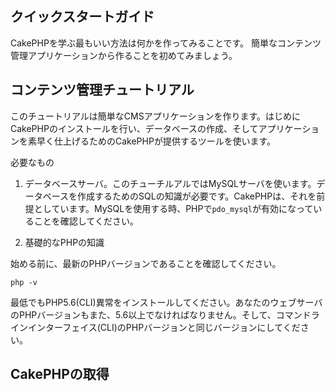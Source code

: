 ## クイックスタートガイド
CakePHPを学ぶ最もいい方法は何かを作ってみることです。
簡単なコンテンツ管理アプリケーションから作ることを初めてみましょう。

## コンテンツ管理チュートリアル

このチュートリアルは簡単なCMSアプリケーションを作ります。はじめにCakePHPのインストールを行い、データベースの作成、そしてアプリケーションを素早く仕上げるためのCakePHPが提供するツールを使います。

必要なもの
1. データベースサーバ。このチューチルアルではMySQLサーバを使います。データベースを作成するためのSQLの知識が必要です。CakePHPは、それを前提としています。MySQLを使用する時、PHPで```pdo_mysql```が有効になっていることを確認してください。

2. 基礎的なPHPの知識

始める前に、最新のPHPバージョンであることを確認してください。

```
php -v
```

最低でもPHP5.6(CLI)異常をインストールしてください。あなたのウェブサーバのPHPバージョンもまた、5.6以上でなければなりません。そして、コマンドラインインターフェイス(CLI)のPHPバージョンと同じバージョンにしてください。

## CakePHPの取得